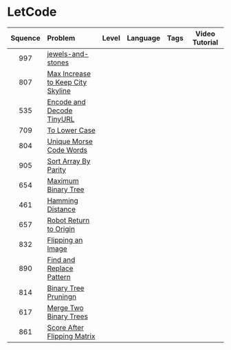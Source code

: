 # LetCode


| Squence | Problem       | Level  | Language  | Tags | Video Tutorial|
|:-------:|:--------------|:------:|:---------:|:----:|:-------------:|
| 997 | [jewels-and-stones](https://github.com/lyctea/LetCode/blob/master/JavaScript/771.js) |  || ||
| 807 | [Max Increase to Keep City Skyline](https://github.com/lyctea/LetCode/blob/master/JavaScript/807.js) |  || ||
| 535 | [Encode and Decode TinyURL](https://github.com/lyctea/LetCode/blob/master/JavaScript/535.js) |  || ||
| 709 | [To Lower Case](https://github.com/lyctea/LetCode/blob/master/JavaScript/709.js) |  || ||
| 804 | [Unique Morse Code Words](https://github.com/lyctea/LetCode/blob/master/JavaScript/804.js) |  || ||
| 905 | [Sort Array By Parity](https://github.com/lyctea/LetCode/blob/master/JavaScript/905.js) |  || ||
| 654 | [Maximum Binary Tree](https://github.com/lyctea/LetCode/blob/master/JavaScript/654.js) |  || ||
| 461 | [Hamming Distance](https://github.com/lyctea/LetCode/blob/master/JavaScript/461.js) |  || ||
| 657 | [Robot Return to Origin](https://github.com/lyctea/LetCode/blob/master/JavaScript/657.js) |  || ||
| 832 | [Flipping an Image](https://github.com/lyctea/LetCode/blob/master/JavaScript/832.js) |  || ||
| 890 | [Find and Replace Pattern](https://github.com/lyctea/LetCode/blob/master/JavaScript/890.js) |  || ||
| 814 | [Binary Tree Pruningn](https://github.com/lyctea/LetCode/blob/master/JavaScript/814.js) |  || ||
| 617 | [Merge Two Binary Trees](https://github.com/lyctea/LetCode/blob/master/JavaScript/617.js) |  || ||
| 861 | [Score After Flipping Matrix](https://github.com/lyctea/LetCode/blob/master/JavaScript/861.js) |  || ||
